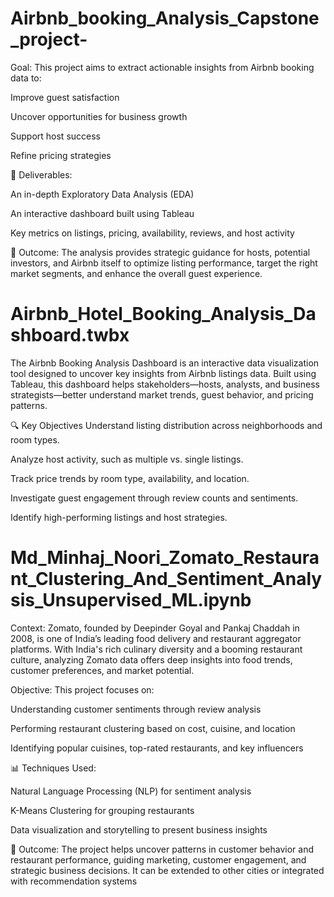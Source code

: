 # Airbnb_booking_Analysis_Capstone_project-
Goal:
This project aims to extract actionable insights from Airbnb booking data to:

Improve guest satisfaction

Uncover opportunities for business growth

Support host success

Refine pricing strategies

🔧 Deliverables:

An in-depth Exploratory Data Analysis (EDA)

An interactive dashboard built using Tableau

Key metrics on listings, pricing, availability, reviews, and host activity

🎯 Outcome:
The analysis provides strategic guidance for hosts, potential investors, and Airbnb itself to optimize listing performance, target the right market segments, and enhance the overall guest experience.
# Airbnb_Hotel_Booking_Analysis_Dashboard.twbx
The Airbnb Booking Analysis Dashboard is an interactive data visualization tool designed to uncover key insights from Airbnb listings data. Built using Tableau, this dashboard helps stakeholders—hosts, analysts, and business strategists—better understand market trends, guest behavior, and pricing patterns.

🔍 Key Objectives
Understand listing distribution across neighborhoods and room types.

Analyze host activity, such as multiple vs. single listings.

Track price trends by room type, availability, and location.

Investigate guest engagement through review counts and sentiments.

Identify high-performing listings and host strategies.
# Md_Minhaj_Noori_Zomato_Restaurant_Clustering_And_Sentiment_Analysis_Unsupervised_ML.ipynb
Context:
Zomato, founded by Deepinder Goyal and Pankaj Chaddah in 2008, is one of India’s leading food delivery and restaurant aggregator platforms. With India's rich culinary diversity and a booming restaurant culture, analyzing Zomato data offers deep insights into food trends, customer preferences, and market potential.

Objective:
This project focuses on:

Understanding customer sentiments through review analysis

Performing restaurant clustering based on cost, cuisine, and location

Identifying popular cuisines, top-rated restaurants, and key influencers

📊 Techniques Used:

Natural Language Processing (NLP) for sentiment analysis

K-Means Clustering for grouping restaurants

Data visualization and storytelling to present business insights

🎯 Outcome:
The project helps uncover patterns in customer behavior and restaurant performance, guiding marketing, customer engagement, and strategic business decisions. It can be extended to other cities or integrated with recommendation systems
